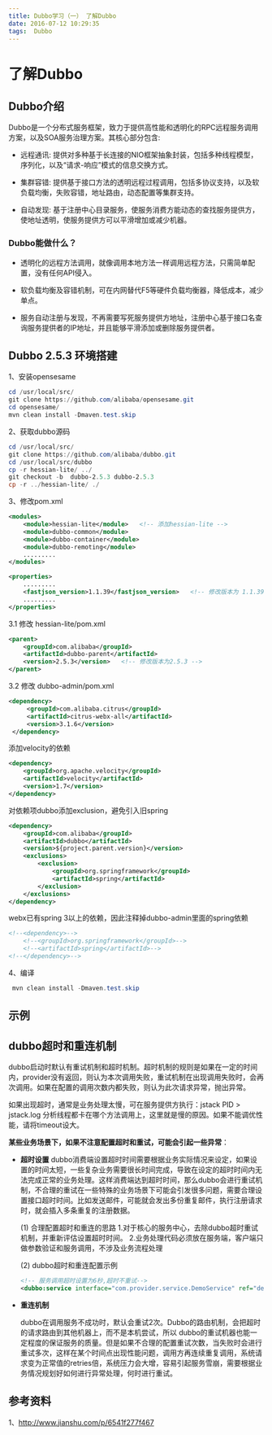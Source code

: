```yaml
---
title: Dubbo学习（一） 了解Dubbo
date: 2016-07-12 10:29:35
tags:  Dubbo
---
```

# 了解Dubbo

## Dubbo介绍

Dubbo是一个分布式服务框架，致力于提供高性能和透明化的RPC远程服务调用方案，以及SOA服务治理方案。其核心部分包含:

* 远程通讯: 提供对多种基于长连接的NIO框架抽象封装，包括多种线程模型，序列化，以及“请求-响应”模式的信息交换方式。

* 集群容错: 提供基于接口方法的透明远程过程调用，包括多协议支持，以及软负载均衡，失败容错，地址路由，动态配置等集群支持。

* 自动发现: 基于注册中心目录服务，使服务消费方能动态的查找服务提供方，使地址透明，使服务提供方可以平滑增加或减少机器。

### Dubbo能做什么？

* 透明化的远程方法调用，就像调用本地方法一样调用远程方法，只需简单配置，没有任何API侵入。

* 软负载均衡及容错机制，可在内网替代F5等硬件负载均衡器，降低成本，减少单点。

* 服务自动注册与发现，不再需要写死服务提供方地址，注册中心基于接口名查询服务提供者的IP地址，并且能够平滑添加或删除服务提供者。

## Dubbo 2.5.3 环境搭建

1、安装opensesame

```powershell
cd /usr/local/src/
git clone https://github.com/alibaba/opensesame.git
cd opensesame/
mvn clean install -Dmaven.test.skip
```

2、获取dubbo源码

```powershell
cd /usr/local/src/
git clone https://github.com/alibaba/dubbo.git
cd /usr/local/src/dubbo
cp -r hessian-lite/ ../
git checkout -b  dubbo-2.5.3 dubbo-2.5.3
cp -r ../hessian-lite/ ./
```

3、修改pom.xml

```xml
<modules>
    <module>hessian-lite</module>   <!-- 添加hessian-lite -->
    <module>dubbo-common</module>
    <module>dubbo-container</module>
    <module>dubbo-remoting</module>
    .........
</modules>

<properties>
    .........
    <fastjson_version>1.1.39</fastjson_version>   <!-- 修改版本为 1.1.39 -->
    .........
</properties>
```

3.1 修改 hessian-lite/pom.xml

```xml
<parent>
    <groupId>com.alibaba</groupId>
    <artifactId>dubbo-parent</artifactId>
    <version>2.5.3</version>   <!-- 修改版本为2.5.3 -->
</parent>
```

3.2 修改 dubbo-admin/pom.xml

```xml
<dependency>
     <groupId>com.alibaba.citrus</groupId>
     <artifactId>citrus-webx-all</artifactId>
     <version>3.1.6</version>
 </dependency>
```

添加velocity的依赖

```xml
<dependency>
    <groupId>org.apache.velocity</groupId>
    <artifactId>velocity</artifactId>
    <version>1.7</version>
</dependency>
```

对依赖项dubbo添加exclusion，避免引入旧spring

```xml
<dependency>
    <groupId>com.alibaba</groupId>
    <artifactId>dubbo</artifactId>
    <version>${project.parent.version}</version>
    <exclusions>
        <exclusion>
            <groupId>org.springframework</groupId>
            <artifactId>spring</artifactId>
        </exclusion>
    </exclusions>
</dependency>
```

webx已有spring 3以上的依赖，因此注释掉dubbo-admin里面的spring依赖

```xml
<!--<dependency>-->
    <!--<groupId>org.springframework</groupId>-->
    <!--<artifactId>spring</artifactId>-->
<!--</dependency>-->
```

4、编译

```powershell
 mvn clean install -Dmaven.test.skip
```

## 示例

## dubbo超时和重连机制

dubbo启动时默认有重试机制和超时机制。超时机制的规则是如果在一定的时间内，provider没有返回，则认为本次调用失败，重试机制在出现调用失败时，会再次调用。如果在配置的调用次数内都失败，则认为此次请求异常，抛出异常。

如果出现超时，通常是业务处理太慢，可在服务提供方执行：jstack PID > jstack.log 分析线程都卡在哪个方法调用上，这里就是慢的原因。如果不能调优性能，请将timeout设大。

**某些业务场景下，如果不注意配置超时和重试，可能会引起一些异常**：

* **超时设置**
  dubbo消费端设置超时时间需要根据业务实际情况来设定，如果设置的时间太短，一些复杂业务需要很长时间完成，导致在设定的超时时间内无法完成正常的业务处理。这样消费端达到超时时间，那么dubbo会进行重试机制，不合理的重试在一些特殊的业务场景下可能会引发很多问题，需要合理设置接口超时时间。比如发送邮件，可能就会发出多份重复邮件，执行注册请求时，就会插入多条重复的注册数据。

  (1) 合理配置超时和重连的思路
    1.对于核心的服务中心，去除dubbo超时重试机制，并重新评估设置超时时间。
    2.业务处理代码必须放在服务端，客户端只做参数验证和服务调用，不涉及业务流程处理

  (2) dubbo超时和重连配置示例
  ```xml
  <!-- 服务调用超时设置为6秒,超时不重试-->
  <dubbo:service interface="com.provider.service.DemoService" ref="demoService"  retries="0" timeout="5000"/>
  ```

* **重连机制**

    dubbo在调用服务不成功时，默认会重试2次。Dubbo的路由机制，会把超时的请求路由到其他机器上，而不是本机尝试，所以 dubbo的重试机器也能一定程度的保证服务的质量。但是如果不合理的配置重试次数，当失败时会进行重试多次，这样在某个时间点出现性能问题，调用方再连续重复调用，系统请求变为正常值的retries倍，系统压力会大增，容易引起服务雪崩，需要根据业务情况规划好如何进行异常处理，何时进行重试。

## 参考资料

1、http://www.jianshu.com/p/6541f277f467

<!--
#### com.alibaba.dubbo.config.spring.ServiceBean

![ServiceBean类继承体系](http://i1.buimg.com/598959/a8df47696d2c4c2e.png)

 registerDisposableBeanIfNecessary

Class

RegistryService

RegistryConfig

ExtensionLoader

ProtocolConfig

Protocol

```java
@SPI("dubbo")
public interface Protocol {
    /**
     * 获取缺省端口，当用户没有配置端口时使用。
     * 
     * @return 缺省端口
     */
    int getDefaultPort();

    /**
     * 暴露远程服务：<br>
     * 1. 协议在接收请求时，应记录请求来源方地址信息：RpcContext.getContext().setRemoteAddress();<br>
     * 2. export()必须是幂等的，也就是暴露同一个URL的Invoker两次，和暴露一次没有区别。<br>
     * 3. export()传入的Invoker由框架实现并传入，协议不需要关心。<br>
     * 
     * @param <T> 服务的类型
     * @param invoker 服务的执行体
     * @return exporter 暴露服务的引用，用于取消暴露
     * @throws RpcException 当暴露服务出错时抛出，比如端口已占用
     */
    @Adaptive
    <T> Exporter<T> export(Invoker<T> invoker) throws RpcException;

    /**
     * 引用远程服务：<br>
     * 1. 当用户调用refer()所返回的Invoker对象的invoke()方法时，协议需相应执行同URL远端export()传入的Invoker对象的invoke()方法。<br>
     * 2. refer()返回的Invoker由协议实现，协议通常需要在此Invoker中发送远程请求。<br>
     * 3. 当url中有设置check=false时，连接失败不能抛出异常，并内部自动恢复。<br>
     * 
     * @param <T> 服务的类型
     * @param type 服务的类型
     * @param url 远程服务的URL地址
     * @return invoker 服务的本地代理
     * @throws RpcException 当连接服务提供方失败时抛出
     */
    @Adaptive
    <T> Invoker<T> refer(Class<T> type, URL url) throws RpcException;

    /**
     * 释放协议：<br>
     * 1. 取消该协议所有已经暴露和引用的服务。<br>
     * 2. 释放协议所占用的所有资源，比如连接和端口。<br>
     * 3. 协议在释放后，依然能暴露和引用新的服务。<br>
     */
    void destroy();

}
```

```java
public <T> Exporter<T> export(final Invoker<T> originInvoker) throws RpcException {
        //export invoker
        final ExporterChangeableWrapper<T> exporter = doLocalExport(originInvoker);
        //registry provider
        final Registry registry = getRegistry(originInvoker);
        final URL registedProviderUrl = getRegistedProviderUrl(originInvoker);
        registry.register(registedProviderUrl);
        // 订阅override数据
        // FIXME 提供者订阅时，会影响同一JVM即暴露服务，又引用同一服务的的场景，因为subscribed以服务名为缓存的key，导致订阅信息覆盖。
        final URL overrideSubscribeUrl = getSubscribedOverrideUrl(registedProviderUrl);
        final OverrideListener overrideSubscribeListener = new OverrideListener(overrideSubscribeUrl);
        overrideListeners.put(overrideSubscribeUrl, overrideSubscribeListener);
        registry.subscribe(overrideSubscribeUrl, overrideSubscribeListener);
        //保证每次export都返回一个新的exporter实例
        return new Exporter<T>() {
            public Invoker<T> getInvoker() {
                return exporter.getInvoker();
            }
            public void unexport() {
            	try {
            		exporter.unexport();
            	} catch (Throwable t) {
                	logger.warn(t.getMessage(), t);
                }
                try {
                	registry.unregister(registedProviderUrl);
                } catch (Throwable t) {
                	logger.warn(t.getMessage(), t);
                }
                try {
                	overrideListeners.remove(overrideSubscribeUrl);
                	registry.unsubscribe(overrideSubscribeUrl, overrideSubscribeListener);
                } catch (Throwable t) {
                	logger.warn(t.getMessage(), t);
                }
            }
        };
    }
```

Transporter

ServiceConfig

BeanFactoryUtils.beansOfTypeIncludingAncestors

ServiceConfig#doExportUrlsFor1Protocol

ChannelHandlers

javassist

NettyServer

```java
public class NettyServer extends AbstractServer implements Server {
    
    private static final Logger logger = LoggerFactory.getLogger(NettyServer.class);

    private Map<String, Channel>  channels; // <ip:port, channel>

    private ServerBootstrap                 bootstrap;

    private org.jboss.netty.channel.Channel channel;

    public NettyServer(URL url, ChannelHandler handler) throws RemotingException{
        super(url, ChannelHandlers.wrap(handler, ExecutorUtil.setThreadName(url, SERVER_THREAD_POOL_NAME)));
    }

    @Override
    protected void doOpen() throws Throwable {
        NettyHelper.setNettyLoggerFactory();
        ExecutorService boss = Executors.newCachedThreadPool(new NamedThreadFactory("NettyServerBoss", true));
        ExecutorService worker = Executors.newCachedThreadPool(new NamedThreadFactory("NettyServerWorker", true));
        ChannelFactory channelFactory = new NioServerSocketChannelFactory(boss, worker, getUrl().getPositiveParameter(Constants.IO_THREADS_KEY, Constants.DEFAULT_IO_THREADS));
        bootstrap = new ServerBootstrap(channelFactory);
        
        final NettyHandler nettyHandler = new NettyHandler(getUrl(), this);
        channels = nettyHandler.getChannels();
        // https://issues.jboss.org/browse/NETTY-365
        // https://issues.jboss.org/browse/NETTY-379
        // final Timer timer = new HashedWheelTimer(new NamedThreadFactory("NettyIdleTimer", true));
        bootstrap.setPipelineFactory(new ChannelPipelineFactory() {
            public ChannelPipeline getPipeline() {
                NettyCodecAdapter adapter = new NettyCodecAdapter(getCodec() ,getUrl(), NettyServer.this);
                ChannelPipeline pipeline = Channels.pipeline();
                /*int idleTimeout = getIdleTimeout();
                if (idleTimeout > 10000) {
                    pipeline.addLast("timer", new IdleStateHandler(timer, idleTimeout / 1000, 0, 0));
                }*/
                pipeline.addLast("decoder", adapter.getDecoder());
                pipeline.addLast("encoder", adapter.getEncoder());
                pipeline.addLast("handler", nettyHandler);
                return pipeline;
            }
        });
        // bind
        channel = bootstrap.bind(getBindAddress());
    }

    @Override
    protected void doClose() throws Throwable {
        try {
            if (channel != null) {
                // unbind.
                channel.close();
            }
        } catch (Throwable e) {
            logger.warn(e.getMessage(), e);
        }
        try {
            Collection<com.alibaba.dubbo.remoting.Channel> channels = getChannels();
            if (channels != null && channels.size() > 0) {
                for (com.alibaba.dubbo.remoting.Channel channel : channels) {
                    try {
                        channel.close();
                    } catch (Throwable e) {
                        logger.warn(e.getMessage(), e);
                    }
                }
            }
        } catch (Throwable e) {
            logger.warn(e.getMessage(), e);
        }
        try {
            if (bootstrap != null) { 
                // release external resource.
                bootstrap.releaseExternalResources();
            }
        } catch (Throwable e) {
            logger.warn(e.getMessage(), e);
        }
        try {
            if (channels != null) {
                channels.clear();
            }
        } catch (Throwable e) {
            logger.warn(e.getMessage(), e);
        }
    }
    
    public Collection<Channel> getChannels() {
        Collection<Channel> chs = new HashSet<Channel>();
        for (Channel channel : this.channels.values()) {
            if (channel.isConnected()) {
                chs.add(channel);
            } else {
                channels.remove(NetUtils.toAddressString(channel.getRemoteAddress()));
            }
        }
        return chs;
    }

    public Channel getChannel(InetSocketAddress remoteAddress) {
        return channels.get(NetUtils.toAddressString(remoteAddress));
    }

    public boolean isBound() {
        return channel.isBound();
    }

}
```java

```

```java

private void exportLocal(URL url) {
    if (!Constants.LOCAL_PROTOCOL.equalsIgnoreCase(url.getProtocol())) {
        URL local = URL.valueOf(url.toFullString())
                .setProtocol(Constants.LOCAL_PROTOCOL)
                .setHost(NetUtils.LOCALHOST)
                .setPort(0);
        Exporter<?> exporter = protocol.export(
                proxyFactory.getInvoker(ref, (Class) interfaceClass, local));
        exporters.add(exporter);
        logger.info("Export dubbo service " + interfaceClass.getName() +" to local registry");
    }
}

```

ProxyFactory

dubbo SPI

Protocol

InetAddress.getLocalHost().getHostAddress()


ReferenceBean


```java

doExportUrlsFor1Protocol(ProtocolConfig protocolConfig, List<URL> registryURLs);

if (NetUtils.isInvalidLocalHost(host)) {
    if (registryURLs != null && registryURLs.size() > 0) {
        for (URL registryURL : registryURLs) {
            try {
                Socket socket = new Socket();【*】
                try {
                    SocketAddress addr = new InetSocketAddress(registryURL.getHost(), registryURL.getPort());
                    socket.connect(addr, 1000);
                    host = socket.getLocalAddress().getHostAddress();
                    break;
                } finally {
                    try {
                        socket.close();
                    } catch (Throwable e) {}
                }
            } catch (Exception e) {
                logger.warn(e.getMessage(), e);
            }
        }
    }
    if (NetUtils.isInvalidLocalHost(host)) {
        host = NetUtils.getLocalHost();
    }
}

private void exportLocal(URL url) {
    if (!Constants.LOCAL_PROTOCOL.equalsIgnoreCase(url.getProtocol())) {
        URL local = URL.valueOf(url.toFullString())
                .setProtocol(Constants.LOCAL_PROTOCOL)
                .setHost(NetUtils.LOCALHOST)
                .setPort(0);
        Exporter<?> exporter = protocol.export(
                proxyFactory.getInvoker(ref, (Class) interfaceClass, local));
        exporters.add(exporter);
        logger.info("Export dubbo service " + interfaceClass.getName() +" to local registry");
    }
}
``` -->
